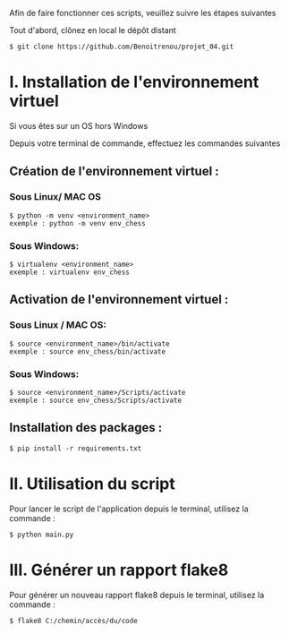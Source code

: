Afin de faire fonctionner ces scripts, veuillez suivre les étapes suivantes

Tout d'abord, clônez en local le dépôt distant

    $ git clone https://github.com/Benoitrenou/projet_04.git    

# I. Installation de l'environnement virtuel 

Si vous êtes sur un OS hors Windows 

Depuis votre terminal de commande, effectuez les commandes suivantes 

## Création de l'environnement virtuel : 

### Sous Linux/ MAC OS

    $ python -m venv <environment_name>
    exemple : python -m venv env_chess 
    
### Sous Windows:
    
    $ virtualenv <environment_name>
    exemple : virtualenv env_chess 
    
## Activation de l'environnement virtuel : 

### Sous Linux / MAC OS:

    $ source <environment_name>/bin/activate
    exemple : source env_chess/bin/activate
   
### Sous Windows:

    $ source <environment_name>/Scripts/activate
    exemple : source env_chess/Scripts/activate
    
## Installation des packages : 

    $ pip install -r requirements.txt

# II. Utilisation du script

Pour lancer le script de l'application depuis le terminal, utilisez la commande : 

    $ python main.py

# III. Générer un rapport flake8

Pour générer un nouveau rapport flake8 depuis le terminal, utilisez la commande : 

    $ flake8 C:/chemin/accès/du/code


